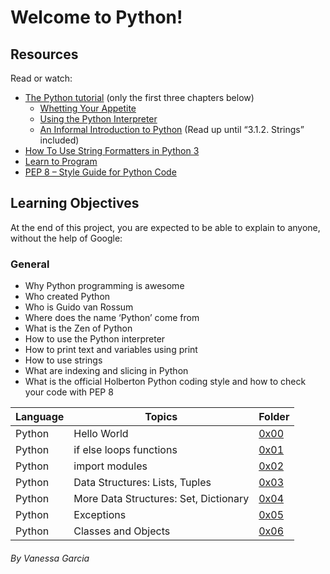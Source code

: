 # Welcome to Python!

## Resources
Read or watch:

- [The Python tutorial](https://docs.python.org/3.7/tutorial/index.html) (only the first three chapters below)
    - [Whetting Your Appetite](https://docs.python.org/3.4/tutorial/appetite.html)
    - [Using the Python Interpreter](https://docs.python.org/3.4/tutorial/interpreter.html)
    - [An Informal Introduction to Python](https://docs.python.org/3.4/tutorial/introduction.html) (Read up until “3.1.2. Strings” included)
- [How To Use String Formatters in Python 3](https://www.digitalocean.com/community/tutorials/how-to-use-string-formatters-in-python-3)
- [Learn to Program](https://www.youtube.com/playlist?list=PLGLfVvz_LVvTn3cK5e6LjhgGiSeVlIRwt)
- [PEP 8 – Style Guide for Python Code](https://www.python.org/dev/peps/pep-0008/)

## Learning Objectives
At the end of this project, you are expected to be able to explain to anyone, without the help of Google:

### General
- Why Python programming is awesome
- Who created Python
- Who is Guido van Rossum
- Where does the name ‘Python’ come from
- What is the Zen of Python
- How to use the Python interpreter
- How to print text and variables using print
- How to use strings
- What are indexing and slicing in Python
- What is the official Holberton Python coding style and how to check your code with PEP 8

Language | Topics | Folder
------------ | ------------ | -------------
Python | Hello World | [0x00](https://github.com/vagava/holbertonschool-higher_level_programming/tree/main/0x00-python-hello_world)
Python | if else loops functions | [0x01](https://github.com/vagava/holbertonschool-higher_level_programming/tree/main/0x01-python-if_else_loops_functions)
Python | import modules | [0x02](https://github.com/vagava/holbertonschool-higher_level_programming/tree/main/0x02-python-import_modules)
Python | Data Structures: Lists, Tuples | [0x03](https://github.com/vagava/holbertonschool-higher_level_programming/tree/main/0x03-python-data_structures)
Python | More Data Structures: Set, Dictionary | [0x04](https://github.com/vagava/holbertonschool-higher_level_programming/tree/main/0x04-python-more_data_structures)
Python | Exceptions | [0x05](https://github.com/vagava/holbertonschool-higher_level_programming/tree/main/0x05-python-exceptions)
Python | Classes and Objects | [0x06](https://github.com/vagava/holbertonschool-higher_level_programming/tree/main/0x06-python-classes)

###### By Vanessa Garcia
